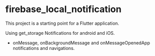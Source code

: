 # firebase_local_notification

This project is a starting point for a Flutter application.

Using get_storage Notifications for android and iOS.

- onMessage, onBackgroundMessage and onMessageOpenedApp notifications and navigations.

